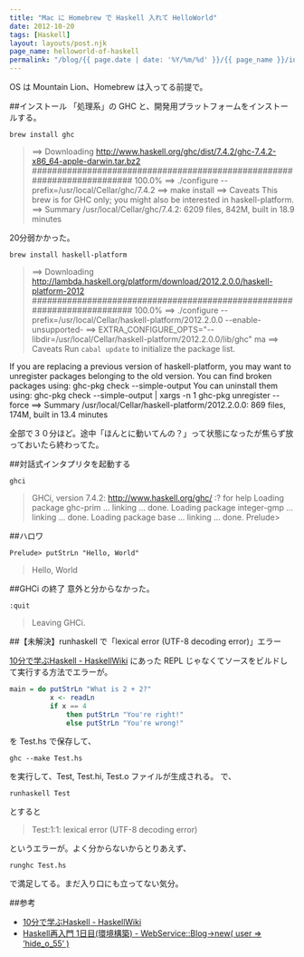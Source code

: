 ```yaml
---
title: "Mac に Homebrew で Haskell 入れて HelloWorld"
date: 2012-10-20
tags: [Haskell]
layout: layouts/post.njk
page_name: helloworld-of-haskell
permalink: "/blog/{{ page.date | date: '%Y/%m/%d' }}/{{ page_name }}/index.html"
---
```

OS は Mountain Lion、Homebrew は入ってる前提で。

<!-- more -->

##インストール
「処理系」の GHC と、開発用プラットフォームをインストールする。

```
brew install ghc
```

>==> Downloading http://www.haskell.org/ghc/dist/7.4.2/ghc-7.4.2-x86_64-apple-darwin.tar.bz2
######################################################################## 100.0%
==> ./configure --prefix=/usr/local/Cellar/ghc/7.4.2
==> make install
==> Caveats
This brew is for GHC only; you might also be interested in haskell-platform.
==> Summary
/usr/local/Cellar/ghc/7.4.2: 6209 files, 842M, built in 18.9 minutes

20分弱かかった。

```
brew install haskell-platform
```
>==> Downloading http://lambda.haskell.org/platform/download/2012.2.0.0/haskell-platform-2012
######################################################################## 100.0%
==> ./configure --prefix=/usr/local/Cellar/haskell-platform/2012.2.0.0 --enable-unsupported-
==> EXTRA_CONFIGURE_OPTS="--libdir=/usr/local/Cellar/haskell-platform/2012.2.0.0/lib/ghc" ma
==> Caveats
Run `cabal update` to initialize the package list.
>
If you are replacing a previous version of haskell-platform, you may want
to unregister packages belonging to the old version. You can find broken
packages using:
  ghc-pkg check --simple-output
You can uninstall them using:
  ghc-pkg check --simple-output | xargs -n 1 ghc-pkg unregister --force
==> Summary
/usr/local/Cellar/haskell-platform/2012.2.0.0: 869 files, 174M, built in 13.4 minutes

全部で３０分ほど。途中「ほんとに動いてんの？」って状態になったが焦らず放っておいたら終わってた。

##対話式インタプリタを起動する

```
ghci
```
>GHCi, version 7.4.2: http://www.haskell.org/ghc/  :? for help
Loading package ghc-prim ... linking ... done.
Loading package integer-gmp ... linking ... done.
Loading package base ... linking ... done.
Prelude> 

##ハロワ
```
Prelude> putStrLn "Hello, World"
```

>Hello, World

##GHCi の終了
意外と分からなかった。

```
:quit
```

>Leaving GHCi. 

##【未解決】runhaskell で「lexical error (UTF-8 decoding error)」エラー

[10分で学ぶHaskell - HaskellWiki](http://www.haskell.org/haskellwiki/10%E5%88%86%E3%81%A7%E5%AD%A6%E3%81%B6Haskell) にあった REPL じゃなくてソースをビルドして実行する方法でエラーが。

```hs Test.hs
main = do putStrLn "What is 2 + 2?"
          x <- readLn
          if x == 4
              then putStrLn "You're right!"
              else putStrLn "You're wrong!"
```

を Test.hs で保存して、

```
ghc --make Test.hs
```

を実行して、Test, Test.hi, Test.o ファイルが生成される。
で、

```
runhaskell Test
```
とすると

>Test:1:1: lexical error (UTF-8 decoding error)

というエラーが。よく分からないからとりあえず、

```
runghc Test.hs
```
で満足してる。まだ入り口にも立ってない気分。

##参考
* [10分で学ぶHaskell - HaskellWiki](http://www.haskell.org/haskellwiki/10%E5%88%86%E3%81%A7%E5%AD%A6%E3%81%B6Haskell)
* [Haskell再入門 1日目(環境構築) - WebService::Blog->new( user => ’hide_o_55’ )](http://d.hatena.ne.jp/hide_o_55/20110427/1303914801)

